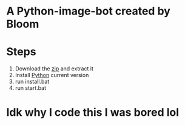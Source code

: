 # A Python-image-bot created by Bloom
# Steps
1. Download the [zip](https://github.com/joschi3957/Python-images-bot/archive/refs/heads/main.zip) and extract it
2. Install [Python](https://python.org/downloads) current version
3. run install.bat
4. run start.bat
  
# Idk why I code this I was bored lol
